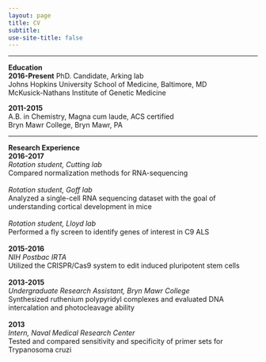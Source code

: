 ```yaml
---
layout: page
title: CV
subtitle: 
use-site-title: false
---
```

------------------------------
**Education** 
<br>
**2016-Present**
PhD. Candidate, Arking lab   
Johns Hopkins University School of Medicine, Baltimore, MD  
McKusick-Nathans Institute of Genetic Medicine  

**2011-2015**  
A.B. in Chemistry, Magna cum laude, ACS certified  
Bryn Mawr College, Bryn Mawr, PA

***
**Research Experience**
<br>
**2016-2017**
<br>
*Rotation student, Cutting lab*
<br>
Compared normalization methods for RNA-sequencing
<br>
<br>
*Rotation student, Goff lab*
<br>
Analyzed a single-cell RNA sequencing dataset with the goal of understanding cortical development in mice
<br>
<br>
*Rotation student, Lloyd lab*
<br>
Performed a fly screen to identify genes of interest in C9 ALS
<br>
<br>
**2015-2016**  
*NIH Postbac IRTA* 
<br>
Utilized the CRISPR/Cas9 system to edit induced pluripotent stem cells
<br>
<br>
**2013-2015**  
*Undergraduate Research Assistant, Bryn Mawr College*
<br>
Synthesized ruthenium polypyridyl complexes and evaluated DNA intercalation and photocleavage ability
<br>
<br>
**2013**  
*Intern, Naval Medical Research Center*
<br>
Tested and compared sensitivity and specificity of primer sets for Trypanosoma cruzi  
		
